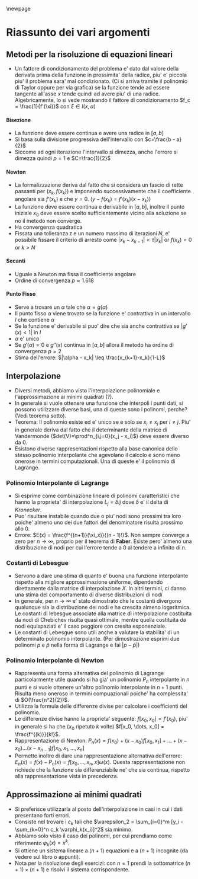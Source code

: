 \newpage
# Riassunto dei vari argomenti
## Metodi per la risoluzione di equazioni lineari
* Un fattore di condizionamento del problema e' dato dal valore della derivata prima della funzione
  in prossimita' della radice, piu' e' piccola piu' il problema sara' mal condizionato. (Ci si
  arriva tramite il polinomio di Taylor oppure per via grafica) se la funzione tende ad essere
  tangente all'asse $x$ tende quindi ad avere piu' di una radice. 
  Algebricamente, lo si vede mostrando il fattore di condizionamento $f_c = \frac{1}{f'(\xi)}$ con
  $\xi \in I(x,\alpha)$

#### Bisezione
* La funzione deve essere continua e avere una radice in $[a,b]$ 
* Si basa sulla divisione progressiva dell'intervallo con $c=\frac{b - a}{2}$
* Siccome ad ogni iterazione l'intervallo si dimezza, anche l'errore si dimezza quindi $p=1$ e
  $C=\frac{1}{2}$

#### Newton
* La formalizzazione deriva dal fatto che si considera un fascio di rette passanti per $(x_k,f(x_k))$ 
  e imponendo successivamente che il coefficiente angolare sia $f'(x_k)$ e che $y=0$. ($y - f(x_k) =
  f'(x_k)(x-x_k)$)
* La funzione deve essere continua e derivabile in $[a,b]$, inoltre il punto iniziale $x_0$ deve
  essere scelto sufficientemente vicino alla soluzione se no il metodo non converge.
* Ha convergenza quadratica
* Fissata una tolleranza $\tau$ e un numero massimo di iterazioni $N$, e' possibile fissare il
  criterio di arresto come $|x_k - x_{k-1}| < \tau|x_k|$ or $f(x_k)=0$ or $k > N$
  
#### Secanti
* Uguale a Newton ma fissa il coefficiente angolare
* Ordine di convergenza $p \approx 1.618$ 

#### Punto Fisso
* Serve a trovare un $\alpha$ tale che $\alpha = g(\alpha)$
* Il punto fisso $\alpha$ viene trovato se la funzione e' contrattiva in un intervallo $I$ che
  contiene $\alpha$
* Se la funzione e' derivabile si puo' dire che sia anche contrattiva se $|g'(x)<1|$ in $I$
* $\alpha$ e' unico 
* Se $g'(\alpha)=0$ e $g''(x)$ continua in $[a,b]$ allora il metodo ha ordine di convergenza $p=2$
* Stima dell'errore: $|\alpha - x_k| \leq \frac{x_{k+1}-x_k}{1-L}$

## Interpolazione
* Diversi metodi, abbiamo visto l'interpolazione polinomiale e l'approssimazione ai minimi quadrati
  (?).
* In generale si vuole ottenere una funzione che interpoli i punti dati, si possono utilizzare
  diverse basi, una di queste sono i polinomi, perche? (Vedi teorema sotto).
* Teorema: Il polinomio esiste ed e' unico se e solo se $x_i \neq x_j$ per $i \neq j$.  Piu' in
  generale deriva dal fatto che il determinante della matrice di Vandermonde
  ($det(V)=\prod^n_{i,j=0}(x_j - x_i)$) deve essere diverso da 0.
* Esistono diverse rappresentazioni rispetto alla base canonica dello stesso polinomio interpolante
  che agevolano il calcolo e sono meno onerose in termini computazionali. Una di queste e' il
  polinomio di Lagrange.

### Polinomio Interpolante di Lagrange 
* Si esprime come combinazione lineare di polinomi caratteristici che hanno la proprieta' di
  interpolazione $L_j = \delta{ij}$ dove $\delta$ e' il delta di *Kronecker*.
* Puo' risultare instabile quando due o piu' nodi sono prossimi tra loro poiche' almeno uno dei due
  fattori del denominatore risulta prossimo allo 0.
* Errore: $E(x) = \frac{f^{(n+1)}(\xi_x)}{(n - 1)!}$. Non sempre converge a zero per $n \rightarrow
  \infty$, proprio per il teorema di **Faber**. Esiste pero' almeno una distribuzione di nodi per
  cui l'errore tende a 0 al tendere a infinito di $n$.

### Costanti di Lebesgue
* Servono a dare una stima di quanto e' buona una funzione interpolante rispetto alla migliore
  approssimazione uniforme, dipendendo direttamente dalla matrice di interpolazione $X$. In altri
  termini, ci danno una stima del comportamento di diverse distribuzioni di nodi 
* In generale, per $n \rightarrow \infty$ e' stato dimostrato che le costanti divergono qualunque
  sia la distribuzione dei nodi e ha crescita almeno logaritmica. Le costanti di lebesgue associate
  alla matrice di interpolazione costituita da nodi di Chebichev risulta quasi ottimale, mentre
  quella costituita da nodi equispaziati e' il caso peggiore con cresita esponenziale.
* Le costanti di Lebesgue sono utili anche a valutare la stabilita' di un determinato polinomio
  interpolante. (Per dimostrazione esprimi due polinomi $p$ e $\tilde{p}$ nella forma di Lagrange e
  fai $| p - \tilde{p} |$)

### Polinomio Interpolante di Newton 
* Rappresenta una forma alternativa del polinomio di Lagrange particolarmente utile quando si ha
  gia' un polinomio $P_n$ interpolante in $n$ punti e si vuole ottenere un'altro polinomio
  interpolante in $n+1$ punti. Risulta meno oneroso in termini compuazionali poiche' ha complessita'
  di $O(\frac{n^2}{2})$.
* Utilizza la formula delle differenze divise per calcolare i coefficienti del polinomio.
* Le differenze divise hanno la proprieta' seguente: $f[x_0, x_0] = f'(x_0)$, piu' in generale si ha
  che ($x_0$ ripetuto $k$ volte) $f[x_0, \dots, x_0] = \frac{f^{(k)}}{k!}$.
* Rappresentazione di Newton: $P_n(x) = f(x_0)+(x-x_0)f[x_0, x_1] + \dots + (x-x_0)\dots(x -
  x_{n-1})f[x_0, x_1, \dots, x_n]$
* Permette inoltre di dare una rappresentazione alternativa dell'errore: $E_n(x) = f(x) - P_n(x) =
  f[x_0, \dots, x_n, x] \omega(x)$. Questa rappresentazione non richiede che la funzione sia
  differenziabile ne' che sia continua, rispetto alla rappresentazione vista in precedenza. 

## Approssimazione ai minimi quadrati
* Si preferisce utilizzarla al posto dell'interpolazione in casi in cui i dati presentano forti
  errori. 
* Consiste nel trovare i $c_k$ tali che $\varepsilon_2 = \sum_{i=0}^m [y_i - \sum_{k=0}^n c_k
  \varphi_k(x_i)]^2$ sia minimo. 
* Abbiamo solo visto il caso dei polinomi, per cui prendiamo come riferimento $\varphi_k(x) = x^k$. 
* Si ottiene un sistema lineare a $(n+1)$ equazioni e a $(n+1)$ incognite (da vedere sul libro o
  appunti). 
* Nota per la risoluzione degli esercizi: con $n=1$ prendi la sottomatrice $(n+1)\times(n+1)$ e
  risolvi il sistema corrispondente.
  
